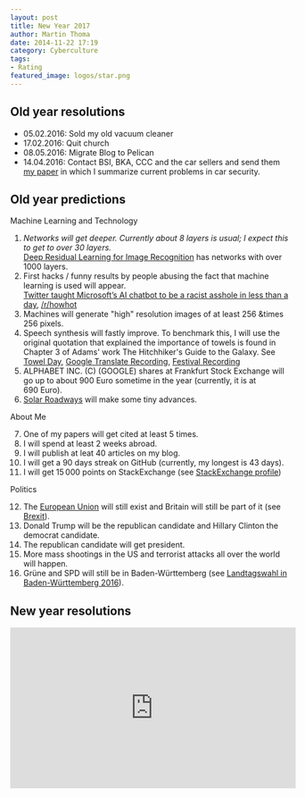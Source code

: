 ```yaml
---
layout: post
title: New Year 2017
author: Martin Thoma
date: 2014-11-22 17:19
category: Cyberculture
tags:
- Rating
featured_image: logos/star.png
---
```



## Old year resolutions

* 05.02.2016: Sold my old vacuum cleaner
* 17.02.2016: Quit church
* 08.05.2016: Migrate Blog to Pelican
* 14.04.2016: Contact BSI, BKA, CCC and the car sellers and send them
  [my paper](https://zenodo.org/record/50379) in which I summarize current
  problems in car security.

## Old year predictions

Machine Learning and Technology

1. *Networks will get deeper. Currently about 8&nbsp;layers is usual; I expect this to get to over 30&nbsp;layers.*<br/>
   [Deep Residual Learning for Image Recognition](http://arxiv.org/abs/1512.03385) has networks with over 1000 layers.
2. First hacks / funny results by people abusing the fact that machine learning is used will appear.<br/>
   [Twitter taught Microsoft’s AI chatbot to be a racist asshole in less than a day](http://www.theverge.com/2016/3/24/11297050/tay-microsoft-chatbot-racist), [/r/howhot](https://www.reddit.com/r/howhot)
3. Machines will generate "high" resolution images of at least 256 &times 256
   pixels.
4. Speech synthesis will fastly improve. To benchmark this, I will use the
   original quotation that explained the importance of towels is found in
   Chapter 3 of Adams' work The Hitchhiker's Guide to the
   Galaxy. See [Towel Day](https://en.wikipedia.org/wiki/Towel_Day), [Google Translate Recording](//martin-thoma.com/audio/2016-01-04-towel-quote-google.ogg), [Festival Recording](//martin-thoma.com/audio/2016-01-04-towel-quote-festival.ogg)
5. ALPHABET INC. (C) (GOOGLE) shares at Frankfurt Stock Exchange will go up to
   about 900&nbsp;Euro sometime in the year (currently, it is at 690&nbsp;Euro).
6. [Solar Roadways](http://www.solarroadways.com/) will make some tiny
   advances.

About Me

7. One of my papers will get cited at least 5&nbsp;times.
8. I will spend at least 2&nbsp;weeks abroad.
9. I will publish at leat 40&nbsp;articles on my blog.
10. I will get a 90&nbsp;days streak on GitHub (currently, my longest is
   43&nbsp;days).
11. I will get 15&thinsp;000 points on StackExchange (see [StackExchange profile](http://stackexchange.com/users/271958/moose?tab=accounts))

Politics

12. The [European Union](https://en.wikipedia.org/wiki/European_Union) will
    still exist and Britain will still be part of it
    (see [Brexit](https://de.wikipedia.org/wiki/Brexit)).
13. Donald Trump will be the republican candidate and Hillary Clinton the
    democrat candidate.
14. The republican candidate will get president.
15. More mass shootings in the US and terrorist attacks all over the world will
    happen.
16. Grüne and SPD will still be in Baden-Württemberg (see [Landtagswahl in Baden-Württemberg 2016](https://de.wikipedia.org/wiki/Landtagswahl_in_Baden-W%C3%BCrttemberg_2016)).



## New year resolutions

<iframe width="512" height="288" src="https://www.youtube-nocookie.com/embed/yYMUCC9SFds" frameborder="0" allowfullscreen></iframe>